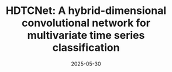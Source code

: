 ---
title: "HDTCNet: A hybrid-dimensional convolutional network for multivariate time series classification"
collection: publications
permalink: /publication/2025-05-30-paper-title-number-7
excerpt: ''
date: 2025-05-30
venue: 'arXiv.'
paperurl: ''
citation: 'Gu, Y., Yan, X., Qin, H., Akhtar, N., Yuan, S., <b>Fu, H.*</b>, Yang, S. & Mian, A. (2025). HDTCNet: A hybrid-dimensional convolutional network for multivariate time series classification. Pattern Recognition, 168, 111837. <a href="https://www.sciencedirect.com/science/article/pii/S0031320325004972">Link to this paper</a>'
---